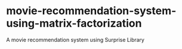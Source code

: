 # movie-recommendation-system-using-matrix-factorization
A movie recommendation system using Surprise Library
